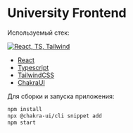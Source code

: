 # University Frontend

Используемый стек:

[![React, TS, Tailwind](https://skillicons.dev/icons?i=react,ts,tailwind)](https://skillicons.dev/)
* [React](https://github.com/facebook/react)
* [Typescript](https://github.com/microsoft/TypeScript)
* [TailwindCSS](https://github.com/tailwindlabs/tailwindcss)
* [ChakraUI](https://github.com/chakra-ui/chakra-ui)

Для сборки и запуска приложения:

```bash
npm install
npx @chakra-ui/cli snippet add
npm start
```